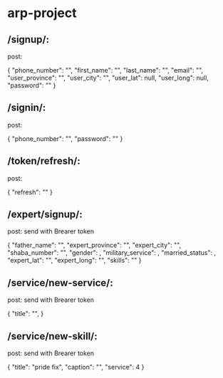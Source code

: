 # arp-project
## /signup/:
  post:
  
  {
    "phone_number": "",
    "first_name": "",
    "last_name": "",
    "email": "",
    "user_province": "",
    "user_city": "",
    "user_lat": null,
    "user_long": null,
    "password": ""
}

## /signin/:
  post:
  
  {
    "phone_number": "",
    "password": ""
}

## /token/refresh/:
  post:
  
  {
    "refresh": ""
}

## /expert/signup/:
  post: send with Brearer token
  
  {
    "father_name": "",
    "expert_province": "",
    "expert_city": "",
    "shaba_number": "",
    "gender": ,
    "military_service": ,
    "married_status": ,
    "expert_lat": "",
    "expert_long": "",
    "skills": ""
}

## /service/new-service/:
  post: send with Brearer token
  
  {
    "title": "",
}

## /service/new-skill/:
  post: send with Brearer token
  
  {
    "title": "pride fix",
    "caption": "",
    "service": 4
}
  
